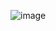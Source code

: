 ![image](https://user-images.githubusercontent.com/60753651/162586376-10b8c1a3-a801-45d1-953e-b7e8a62b11df.png)
